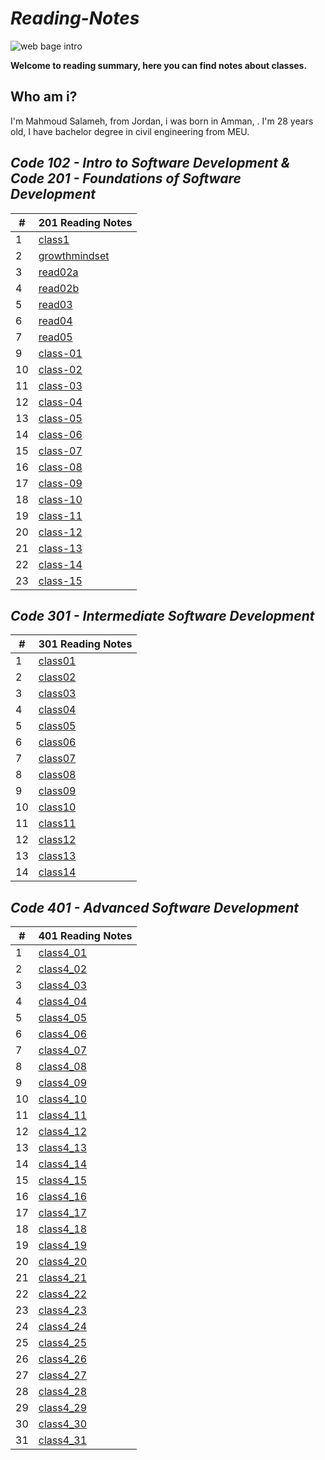 # __*Reading-Notes*__ 

![web bage intro](https://encrypted-tbn0.gstatic.com/images?q=tbn:ANd9GcRoIX-caR8One3fx1xxsMKUQbADvYe4URSQzg&usqp=CAU)


__**Welcome to reading summary, here you can find notes about classes.**__

## __**Who am i?**__
I'm Mahmoud Salameh, from Jordan, i was born in Amman, . I'm 28 years old, I have bachelor degree in civil engineering from MEU.

## __*Code 102 - Intro to Software Development & Code 201 - Foundations of Software Development*__ 


|#|201 Reading Notes|
|------|-------|
|1|[class1](https://mahmoud-salameh.github.io/reading-notes/class1)|
|2|[growthmindset](https://mahmoud-salameh.github.io/reading-notes/growthmindset)|
|3|[read02a](https://mahmoud-salameh.github.io/reading-notes/read02a)|
|4|[read02b](https://mahmoud-salameh.github.io/reading-notes/read02b)|
|5|[read03](https://mahmoud-salameh.github.io/reading-notes/read03)|
|6|[read04](https://mahmoud-salameh.github.io/reading-notes/read04)|
|7|[read05](https://mahmoud-salameh.github.io/reading-notes/read05)|
|9|[class-01](https://mahmoud-salameh.github.io/reading-notes/class-01)|
|10|[class-02](https://mahmoud-salameh.github.io/reading-notes/class-02)|
|11|[class-03](https://mahmoud-salameh.github.io/reading-notes/class-03)|
|12|[class-04](https://mahmoud-salameh.github.io/reading-notes/class-04)|
|13|[class-05](https://mahmoud-salameh.github.io/reading-notes/class-05)|
|14|[class-06](https://mahmoud-salameh.github.io/reading-notes/class-06)|
|15|[class-07](https://mahmoud-salameh.github.io/reading-notes/class-07)|
|16|[class-08](https://mahmoud-salameh.github.io/reading-notes/class-08)|
|17|[class-09](https://mahmoud-salameh.github.io/reading-notes/class-09)|
|18|[class-10](https://mahmoud-salameh.github.io/reading-notes/class-10)|
|19|[class-11](https://mahmoud-salameh.github.io/reading-notes/class-11)|
|20|[class-12](https://mahmoud-salameh.github.io/reading-notes/class-12)|
|21|[class-13](https://mahmoud-salameh.github.io/reading-notes/class-13)|
|22|[class-14](https://mahmoud-salameh.github.io/reading-notes/class-14)|
|23|[class-15](https://mahmoud-salameh.github.io/reading-notes/class-15)|


## __*Code 301 - Intermediate Software Development*__ 



|#|301 Reading Notes|
|------|-------|
|1|[class01](https://mahmoud-salameh.github.io/reading-notes/class01)|
|2|[class02](https://mahmoud-salameh.github.io/reading-notes/class02)|
|3|[class03](https://mahmoud-salameh.github.io/reading-notes/class03)|
|4|[class04](https://mahmoud-salameh.github.io/reading-notes/class04)|
|5|[class05](https://mahmoud-salameh.github.io/reading-notes/class05)|
|6|[class06](https://mahmoud-salameh.github.io/reading-notes/class06)|
|7|[class07](https://mahmoud-salameh.github.io/reading-notes/class07)|
|8|[class08](https://mahmoud-salameh.github.io/reading-notes/class08)|
|9|[class09](https://mahmoud-salameh.github.io/reading-notes/class09)|
|10|[class10](https://mahmoud-salameh.github.io/reading-notes/class10)|
|11|[class11](https://mahmoud-salameh.github.io/reading-notes/class11)|
|12|[class12](https://mahmoud-salameh.github.io/reading-notes/class12)|
|13|[class13](https://mahmoud-salameh.github.io/reading-notes/class13)|
|14|[class14](https://mahmoud-salameh.github.io/reading-notes/class14)|



## __*Code 401 - Advanced Software Development*__ 



|#|401 Reading Notes|
|------|-------|
|1|[class4_01](https://mahmoud-salameh.github.io/reading-notes/class4_01)|
|2|[class4_02](https://mahmoud-salameh.github.io/reading-notes/class4_02)|
|3|[class4_03](https://mahmoud-salameh.github.io/reading-notes/class4_03)|
|4|[class4_04](https://mahmoud-salameh.github.io/reading-notes/class4_04)|
|5|[class4_05](https://mahmoud-salameh.github.io/reading-notes/class4_05)|
|6|[class4_06](https://mahmoud-salameh.github.io/reading-notes/class4_06)|
|7|[class4_07](https://mahmoud-salameh.github.io/reading-notes/class4_07)|
|8|[class4_08](https://mahmoud-salameh.github.io/reading-notes/class4_08)|
|9|[class4_09](https://mahmoud-salameh.github.io/reading-notes/class4_09)|
|10|[class4_10](https://mahmoud-salameh.github.io/reading-notes/class4_10)|
|11|[class4_11](https://mahmoud-salameh.github.io/reading-notes/class4_11)|
|12|[class4_12](https://mahmoud-salameh.github.io/reading-notes/class4_12)|
|13|[class4_13](https://mahmoud-salameh.github.io/reading-notes/class4_13)|
|14|[class4_14](https://mahmoud-salameh.github.io/reading-notes/class4_14)| 
|15|[class4_15](https://mahmoud-salameh.github.io/reading-notes/class4_15)|
|16|[class4_16](https://mahmoud-salameh.github.io/reading-notes/class4_16)|
|17|[class4_17](https://mahmoud-salameh.github.io/reading-notes/class4_17)|
|18|[class4_18](https://mahmoud-salameh.github.io/reading-notes/class4_18)|
|19|[class4_19](https://mahmoud-salameh.github.io/reading-notes/class4_19)|
|20|[class4_20](https://mahmoud-salameh.github.io/reading-notes/class4_20)|
|21|[class4_21](https://mahmoud-salameh.github.io/reading-notes/class4_21)|
|22|[class4_22](https://mahmoud-salameh.github.io/reading-notes/class4_22)|
|23|[class4_23](https://mahmoud-salameh.github.io/reading-notes/class4_23)|
|24|[class4_24](https://mahmoud-salameh.github.io/reading-notes/class4_24)|
|25|[class4_25](https://mahmoud-salameh.github.io/reading-notes/class4_25)|
|26|[class4_26](https://mahmoud-salameh.github.io/reading-notes/class4_26)|
|27|[class4_27](https://mahmoud-salameh.github.io/reading-notes/class4_27)|
|28|[class4_28](https://mahmoud-salameh.github.io/reading-notes/class4_28)|
|29|[class4_29](https://mahmoud-salameh.github.io/reading-notes/class4_29)|
|30|[class4_30](https://mahmoud-salameh.github.io/reading-notes/class4_30)|
|31|[class4_31](https://mahmoud-salameh.github.io/reading-notes/class4_31)|
<!--
|18|[class4_18](https://mahmoud-salameh.github.io/reading-notes/class4_18)|
|19|[class4_19](https://mahmoud-salameh.github.io/reading-notes/class4_19)|-->